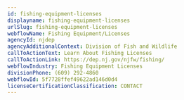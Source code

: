 ```yaml
---
id: fishing-equipment-licenses
displayname: fishing-equipment-licenses
urlSlug: fishing-equipment-licenses
webflowName: Fishing Equipment/Licenses
agencyId: njdep
agencyAdditionalContext: Division of Fish and Wildlife
callToActionText: Learn About Fishing Licenses
callToActionLink: https://dep.nj.gov/njfw/fishing/
webflowIndustry: Fishing Equipment Licenses
divisionPhone: (609) 292-4860
webflowId: 5f7728ffef49622ad146d0d4
licenseCertificationClassification: CONTACT
---
```

